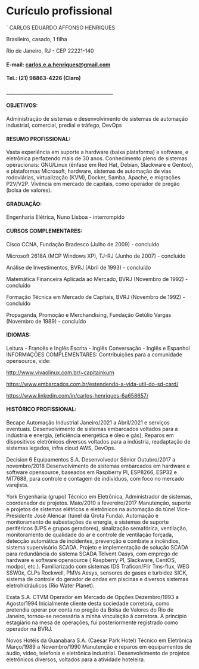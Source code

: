 # Curículo profissional
`
CARLOS EDUARDO AFFONSO HENRIQUES

Brasileiro, casado, 1 filha

Rio de Janeiro, RJ - CEP 22221-140

#### E-mail: carlos.e.a.henriques@gmail.com
#### Tel.: (21) 98863-4226 (Claro)
#### ___________________________________________

#### OBJETIVOS:

Administração de sistemas e desenvolvimento de sistemas de automação industrial, comercial, predial e tráfego, DevOps

#### RESUMO PROFISSIONAL:
Vasta experiência em suporte a hardware (baixa plataforma) e software, e eletrônica perfazendo mais de 30 anos. 
Conhecimento pleno de sistemas operacionais: GNU/Linux (ênfase em Red Hat, Debian, Slackware e Gentoo), e plataformas Microsoft, hardware, sistemas de automação de vias rodoviárias, virtualização (KVM), Docker, Samba, Apache, e migrações P2V/V2P.  Vivência em mercado de capitais, como operador de pregão (bolsa de valores).

#### GRADUAÇÃO:

Engenharia Elétrica, Nuno Lisboa - interrompido

#### CURSOS COMPLEMENTARES:

Cisco CCNA, Fundação Bradesco (Julho de 2009) - concluído

Microsoft 2618A (MCP Windows XP), TJ-RJ (Junho de 2007) - concluído

Análise de Investimentos, BVRJ (Abril de 1993) - concluído

Matemática Financeira Aplicada ao Mercado, BVRJ (Novembro de 1992) - concluído

Formação Técnica em Mercado de Capitais, BVRJ (Novembro de 1992) - concluído

Propaganda, Promoção e Merchandising, Fundação Getúlio Vargas (Novembro de 1989) - 
concluído

#### IDIOMAS:
Leitura - Francês e Inglês
Escrita - Inglês
Conversação - Inglês e Espanhol
INFORMAÇÕES COMPLEMENTARES:
Contribuições para a comunidade opensource, vide:

http://www.vivaolinux.com.br/~capitainkurn

https://www.embarcados.com.br/estendendo-a-vida-util-do-sd-card/

https://www.linkedin.com/in/carlos-henriques-6a658657/


#### HISTÓRICO PROFISSIONAL:
Becape Automação Industrial
  Janeiro/2021 a Abril/2021 e serviços eventuais.
  Desenvolvimento de sistemas embarcados voltados para a indústria e energia, (eficiência energética e óleo e gás), Reparos em dispositivos eletrônicos diversos voltados para a indústria, readaptação de sistemas legados, infra cloud AWS, DevOps.

Decision 6 Equipamentos S.A. Desenvolvedor Sênior
  Outubro/2017 a novembro/2018
  Desenvolvimento de sistemas embarcados em hardware e software opensource, baseados em Raspberry PI, ESP8266, ESP32 e MT7688, para controle e contagem de      indivíduos, com foco no mercado varejista.

York Engenharia (grupo) Técnico em Eletrônica,  Administrador de sistemas, coordenador de projetos.
  Maio/2010 a fevereiro/2017
  Manutenção, suporte e projetos de sistemas elétricos e eletrônicos na automação do túnel Vice-Presidente José Alencar (túnel da Grota Funda). Automação e monitoramento de subestações de energia, e sistemas de suporte periféricos (UPS e grupos geradores), sinalização semafórica, ventilação, monitoramento de qualidade do ar e controle de ventilação forçada, detecção automática de incidentes, prevenção e combate a incêndios, sistema supervisório SCADA.  Projeto e implementação de solução SCADA para redundância do sistema SCADA Telvent Oasys, com emprego de hardware e software opensource ( Raspberry PI, Slackware, CentOS, modpol, etc.). Familiarizado com sistemas IDS Traficon/Flir Tms-flux, WEG SSW0x, CLPs Rockwell, PMVs Aesys, sensores de gases e turbidez SICK, sistema de controle do gerador de ondas em piscinas e diversos sistemas eletrohidráulicos (Rio Water Planet).

Exata S.A. CTVM Operador em Mercado de Opções
  Dezembro/1993 a Agosto/1994
  Inicialmente cliente desta sociedade corretora, como pretendia operar por conta no pregão da Bolsa de Valores do Rio de Janeiro, tornou-se necessária a minha vinculação à corretora. A princípio estagiário na mesa de operações, fui posteriormente registrado como operador na BVRJ.

Novos Hotéis da Guanabara S.A. (Caesar Park Hotel) Técnico em Eletrônica
  Março/1989 a Novembro/1990
  Manutenção e reparos em equipamentos de áudio, vídeo, telefonia e eletrônica industrial. Desenvolvimento de projetos eletrônicos diversos, voltados para a atividade hoteleira.
